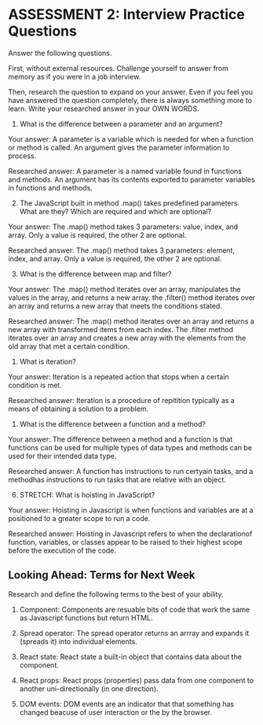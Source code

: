 # ASSESSMENT 2: Interview Practice Questions

Answer the following questions.

First, without external resources. Challenge yourself to answer from memory as if you were in a job interview.

Then, research the question to expand on your answer. Even if you feel you have answered the question completely, there is always something more to learn. Write your researched answer in your OWN WORDS.

1. What is the difference between a parameter and an argument?

Your answer:
A parameter is a variable which is needed for when a function or method is
called. An argument gives the parameter information to process.

Researched answer:
A parameter is a named variable found in functions and methods.
An argument has its contents exported to parameter variables in functions and methods.

2. The JavaScript built in method .map() takes predefined parameters. What are they? Which are required and which are optional?

Your answer:
The .map() method takes 3 parameters: value, index, and array. Only a value is required,
the other 2 are optional.

Researched answer:
The .map() method takes 3 parameters: element, index, and array. Only a value is required,
the other 2 are optional.

3. What is the difference between map and filter?

Your answer:
The .map() method iterates over an array, manipulates the values in the array, and returns a new array.
the .filter() method iterates over an array and returns a new array that meets the conditions stated.

Researched answer:
The .map() method iterates over an array and returns a new array with transformed items from each index.
The .filter method iterates over an array and creates a new array with the elements from the old
array that met a certain condition.

1. What is iteration?

Your answer:
Iteration is a repeated action that stops when a certain condition is met.

Researched answer:
Iteration is a procedure of repitition typically as a means of obtaining a solution to a problem.

1. What is the difference between a function and a method?

Your answer:
The difference between a method and a function is that functions can be used for multiple 
types of data types and methods can be used for their intended data type.

Researched answer:
A function has instructions to run certyain tasks, and a methodhas instructions to run tasks
that are relative with an object.

6. STRETCH: What is hoisting in JavaScript?

Your answer:
Hoisting in Javascript is when functions and variables are at a positioned to a greater scope
to run a code.

Researched answer:
Hoisting in Javascript refers to when the declarationof function, variables, or classes appear to
be raised to their highest scope before the execution of the code.

## Looking Ahead: Terms for Next Week

Research and define the following terms to the best of your ability.

1. Component:
Components are resuable bits of code that work the same as Javascript functions but return HTML.

2. Spread operator:
The spread operator returns an arrray and expands it (spreads it) into individual elements. 

3. React state:
React state a built-in object that contains data about the component.

4. React props:
React props (properties) pass data from one component to another uni-directionally (in one direction).

5. DOM events:
DOM events are an indicator that that something has changed beacuse of user interaction or the by the browser.
